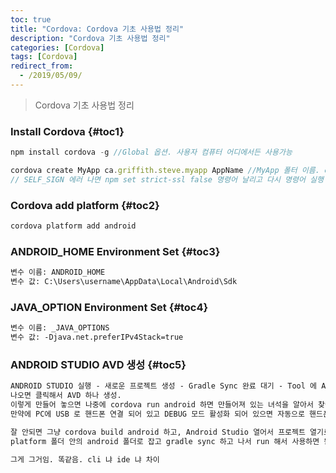 ```yaml
---
toc: true
title: "Cordova: Cordova 기초 사용법 정리"
description: "Cordova 기초 사용법 정리" 
categories: [Cordova]
tags: [Cordova]
redirect_from:
  - /2019/05/09/
---
```


> Cordova 기초 사용법 정리

### Install Cordova {#toc1}

```js
npm install cordova -g //Global 옵션. 사용자 컴퓨터 어디에서든 사용가능

cordova create MyApp ca.griffith.steve.myapp AppName //MyApp 폴터 이름. ca.xxx 패키지명. AppName 앱 이름
// SELF_SIGN 에러 나면 npm set strict-ssl false 명령어 날리고 다시 명령어 실행
```

### Cordova add platform {#toc2}

```js
cordova platform add android
```

### ANDROID_HOME Environment Set {#toc3}
```md
변수 이름: ANDROID_HOME 
변수 값: C:\Users\username\AppData\Local\Android\Sdk
```

### JAVA_OPTION Environment Set {#toc4}
```md
변수 이름: _JAVA_OPTIONS 
변수 값: -Djava.net.preferIPv4Stack=true
```

### ANDROID STUDIO AVD 생성 {#toc5}
```md 
ANDROID STUDIO 실행 - 새로운 프로젝트 생성 - Gradle Sync 완료 대기 - Tool 에 AVD Manager 나오는지 확인
나오면 클릭해서 AVD 하나 생성. 
이렇게 만들어 놓으면 나중에 cordova run android 하면 만들어져 있는 녀석을 알아서 찾아서 띄워줌.
만약에 PC에 USB 로 핸드폰 연결 되어 있고 DEBUG 모드 활성화 되어 있으면 자동으로 핸드폰에 앱 기동됨.

잘 안되면 그냥 cordova build android 하고, Android Studio 열어서 프로젝트 열기로 해서
platform 폴더 안의 android 폴더로 잡고 gradle sync 하고 나서 run 해서 사용하면 됨.

그게 그거임. 똑같음. cli 냐 ide 냐 차이
```

[^1]: This is a footnote.

[kramdown]: https://kramdown.gettalong.org/
[My Blog]: https://marindie.github.io